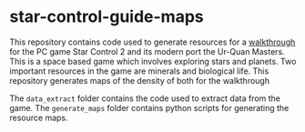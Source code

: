 # star-control-guide-maps

This repository contains code used to generate resources for a 
[walkthrough](https://wiki.uqm.stack.nl/Main_Page) for the PC game Star Control 2 and its modern port the Ur-Quan Masters. 
This is a space based game which involves exploring stars and planets. Two 
important resources in the game are minerals and biological life. This 
repository generates maps of the density of both for the walkthrough


The `data_extract` folder contains the code used to extract data from 
the game. The `generate_maps` folder contains python scripts for generating
the resource maps.
